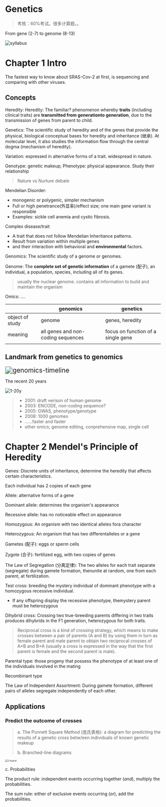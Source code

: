 # Genetics

> 考核：60%考试。很多计算题。。

From gene (2-7) to genome (8-13)

![syllabus](https://gitee.com/gxf1212/notes/raw/master/course/Fundamental-biology/genetics.assets/syllabus.png)

# Chapter 1 Intro

The fastest way to know about SRAS-Cov-2 at first, is sequencing and comparing with other viruses.

## Concepts

Heredity: Heredity: The familiar? phenomenon whereby **traits** (including clinical traits) are **transmitted from generationto generation**, due to the transmission of genes from parent to child.

Genetics: The scientific study of heredity and of the genes that provide the physical, biological conceptual bases for heredity and inheritance (继承). At molecular level, it also studies the information flow through the central dogma (mechanism of heredity).

Variation: expressed in alternative forms of a trait. widespread in nature.

Genotype: genetic makeup; Phenotype: physical appearance. Study their relationship

> Nature vs Nurture debate

Mendelian Disorder: 

- monogenic or polygenic, simpler mechanism
- Full or high penetrance(外显率)/effect size; one main gene variant is responsible
- Examples: sickle cell anemia and cystic fibrosis.

Complex disease/trait

- A trait that does not follow Mendelian Inheritance patterns.
- Result from variation within multiple genes 
- and their interaction with behavioral and **environmental** factors.

Genomics: The scientific study of a genome or genomes.

Genome: The **complete set of genetic information** of a gamete (配子), an individual, a population, species, including all of its genes.

> usually the nuclear genome. contains all information to build and maintain the organism

Omics: ....

|                 | genomics                           | genetics                           |
| --------------- | ---------------------------------- | ---------------------------------- |
| object of study | genome                             | genes, heredity                    |
| meaning         | all genes and non-coding sequences | focus on function of a single gene |
|                 |                                    |                                    |

## Landmark from genetics to genomics

<img src="https://epochalscience.files.wordpress.com/2017/03/genomics-timeline.jpg?w=900" alt="genomics-timeline" style="zoom:150%;" />

The recent 20 years

![1-20y](https://gitee.com/gxf1212/notes/raw/master/course/Fundamental-biology/genetics.assets/1-20y.png)

> - 2001: draft verison of human genome
> - 2003: ENCODE, non-coding sequence?
> - 2005: GWAS, phenotype/genotype
> - 2008: 1000 genomes
> - ......faster and faster
> - other omics; genome editing, conprehensive map, single cell

# Chapter 2 Mendel's Principle of Heredity





Genes: Discrete units of inheritance, determine the heredity that affects certain characteristics. 

Each individual has 2 copies of each gene

Allele: alternative forms of a gene

Dominant allele: determines the organism's appearance

Recessive allele: has no noticeable effect on appearance

Homozygous: An organism with two identical alleles fora character

Heterozygous: An organism that has two differentalleles or a gene

Gametes (配子): eggs or sperm cells

Zygote (合子): fertilized egg, with two copies of genes



The Law of Segregation (分离定律): The two alleles for each trait separate (segregate) during gamete formation, thenunite at random, one from each parent, at fertilization.



Test cross: breeding the mystery individual of dominant phenotype with a homozygous recessive individual.

- lf any offspring display the recessive phenotype, themystery parent must be heterozygous

Dihybrid cross: Crossing two true-breeding parents differing in two traits produces dihybrids in the F1 generation, heterozygous for both traits.

> Reciprocal cross is a kind of crossing strategy, which means to make crosses between a pair of parents (A and B) by using them in turn as female parent and male parent to obtain two reciprocal crosses of A×B and B×A (usually a cross is expressed in the way that the first parent is female and the second parent is male).



Parental type: those progeny that possess the phenotype of at least one of the individuals involved in the mating

Recombinant type



The Law of Independent Assortment: During gamete formation, different pairs of alleles segregate independently of each other.



## Applications

### Predict the outcome of crosses

> a. The Punnett Square Method (庞氏表格): a diagram for predicting the results of a genetic cross betw/een individuals of known genetic makeup
>
> b. Branched-line diagrams
>
> 

<img src="https://gitee.com/gxf1212/notes/raw/master/course/Fundamental-biology/genetics.assets/2-hybrid.png" alt="2-hybrid" style="zoom:50%;" />

c. Probabilities

The product rule: independent events occurring together (*and*), multiply the probabilities.

The sum rule: either of exclusive events occurring (*or*), add the probabilities.













